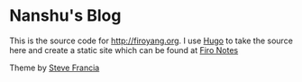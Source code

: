 # Nanshu's Blog

This is the source code for http://firoyang.org. I use [Hugo](http://hugo.spf13.com) to
take the source here and create a static site which can be found at [Firo Notes](http://firoyang.org)

Theme by [Steve Francia](http://spf13.com)
